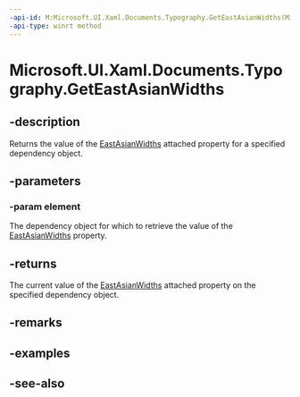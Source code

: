```yaml
---
-api-id: M:Microsoft.UI.Xaml.Documents.Typography.GetEastAsianWidths(Microsoft.UI.Xaml.DependencyObject)
-api-type: winrt method
---
```


<!-- Method syntax
public Windows.UI.Xaml.FontEastAsianWidths GetEastAsianWidths(Windows.UI.Xaml.DependencyObject element)
-->

# Microsoft.UI.Xaml.Documents.Typography.GetEastAsianWidths

## -description
Returns the value of the [EastAsianWidths](/uwp/api/microsoft.ui.xaml.documents.typography#xaml-attached-properties) attached property for a specified dependency object.

## -parameters
### -param element
The dependency object for which to retrieve the value of the [EastAsianWidths](/uwp/api/microsoft.ui.xaml.documents.typography#xaml-attached-properties) property.

## -returns
The current value of the [EastAsianWidths](/uwp/api/microsoft.ui.xaml.documents.typography#xaml-attached-properties) attached property on the specified dependency object.

## -remarks

## -examples

## -see-also

